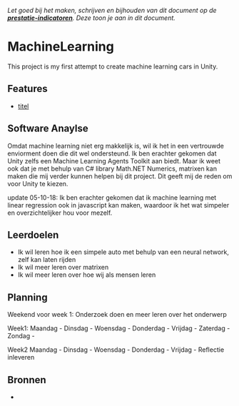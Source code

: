 *Let goed bij het maken, schrijven en bijhouden van dit document op de **[prestatie-indicatoren](https://drive.google.com/drive/folders/1y8l0Zr4E8b6gYJui_pSzQaoWr-gEr6JN?usp=sharing)**. Deze toon je aan in dit document.*

# MachineLearning
This project is my first attempt to create machine learning cars in Unity.

## Features
- [titel](link)

## Software Anaylse 
Omdat machine learning niet erg makkelijk is, wil ik het in een vertrouwde enviorment doen die dit wel ondersteund. Ik ben erachter gekomen dat Unity zelfs een Machine Learning Agents Toolkit aan biedt. Maar ik weet ook dat je met behulp van C# library Math.NET Numerics, matrixen kan maken die mij verder kunnen helpen bij dit project. Dit geeft mij de reden om voor Unity te kiezen.

update 05-10-18:
Ik ben erachter gekomen dat ik machine learning met linear regression ook in javascript kan maken, waardoor ik het wat simpeler en overzichtelijker hou voor mezelf.

## Leerdoelen 
- Ik wil leren hoe ik een simpele auto met behulp van een neural network, zelf kan laten rijden
- Ik wil meer leren over matrixen
- Ik wil meer leren over hoe wij als mensen leren

## Planning 
Weekend voor week 1: Onderzoek doen en meer leren over het onderwerp

Week1:
Maandag - 
Dinsdag -
Woensdag -
Donderdag - 
Vrijdag - 
Zaterdag - 
Zondag -

Week2
Maandag - 
Dinsdag -
Woensdag -
Donderdag - 
Vrijdag - Reflectie inleveren

## Bronnen
- 
